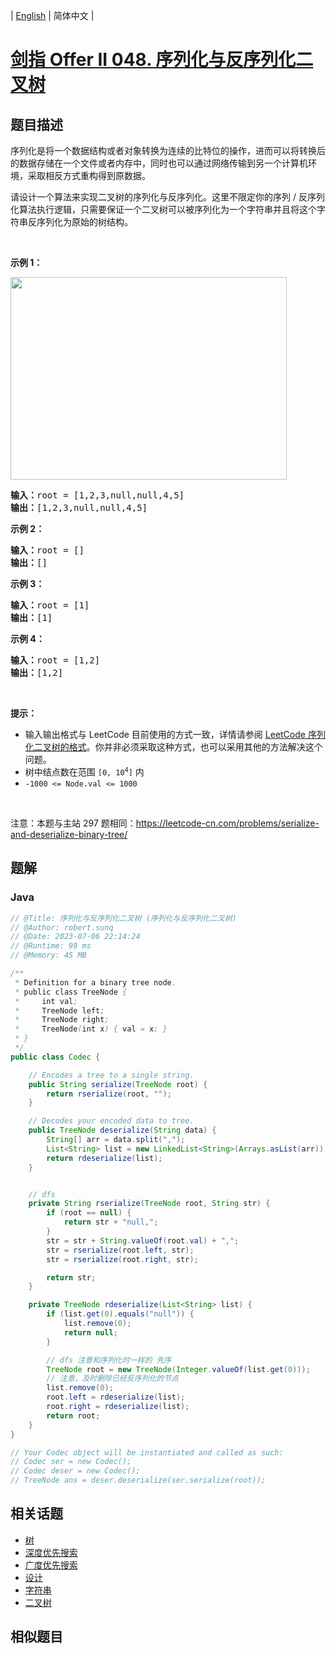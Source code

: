 
| [English](README_EN.md) | 简体中文 |

# [剑指 Offer II 048. 序列化与反序列化二叉树](https://leetcode.cn//problems/h54YBf/)

## 题目描述

<p>序列化是将一个数据结构或者对象转换为连续的比特位的操作，进而可以将转换后的数据存储在一个文件或者内存中，同时也可以通过网络传输到另一个计算机环境，采取相反方式重构得到原数据。</p>

<p>请设计一个算法来实现二叉树的序列化与反序列化。这里不限定你的序列 / 反序列化算法执行逻辑，只需要保证一个二叉树可以被序列化为一个字符串并且将这个字符串反序列化为原始的树结构。</p>

<p>&nbsp;</p>

<p><strong>示例 1：</strong></p>

<p><img alt="" src="https://assets.leetcode.com/uploads/2020/09/15/serdeser.jpg" style="width: 442px; height: 324px;" /></p>

<pre>
<strong>输入：</strong>root = [1,2,3,null,null,4,5]
<strong>输出：</strong>[1,2,3,null,null,4,5]
</pre>

<p><strong>示例 2：</strong></p>

<pre>
<strong>输入：</strong>root = []
<strong>输出：</strong>[]
</pre>

<p><strong>示例 3：</strong></p>

<pre>
<strong>输入：</strong>root = [1]
<strong>输出：</strong>[1]
</pre>

<p><strong>示例 4：</strong></p>

<pre>
<strong>输入：</strong>root = [1,2]
<strong>输出：</strong>[1,2]
</pre>

<p>&nbsp;</p>

<p><strong>提示：</strong></p>

<ul>
	<li>输入输出格式与 LeetCode 目前使用的方式一致，详情请参阅&nbsp;<a href="/faq/#binary-tree">LeetCode 序列化二叉树的格式</a>。你并非必须采取这种方式，也可以采用其他的方法解决这个问题。</li>
	<li>树中结点数在范围 <code>[0, 10<sup>4</sup>]</code> 内</li>
	<li><code>-1000 &lt;= Node.val &lt;= 1000</code></li>
</ul>

<p>&nbsp;</p>

<p><meta charset="UTF-8" />注意：本题与主站 297&nbsp;题相同：<a href="https://leetcode-cn.com/problems/serialize-and-deserialize-binary-tree/">https://leetcode-cn.com/problems/serialize-and-deserialize-binary-tree/</a>&nbsp;</p>


## 题解


### Java

```Java
// @Title: 序列化与反序列化二叉树 (序列化与反序列化二叉树)
// @Author: robert.sunq
// @Date: 2023-07-06 22:14:24
// @Runtime: 99 ms
// @Memory: 45 MB

/**
 * Definition for a binary tree node.
 * public class TreeNode {
 *     int val;
 *     TreeNode left;
 *     TreeNode right;
 *     TreeNode(int x) { val = x; }
 * }
 */
public class Codec {

    // Encodes a tree to a single string.
    public String serialize(TreeNode root) {
        return rserialize(root, "");
    }

    // Decodes your encoded data to tree.
    public TreeNode deserialize(String data) {
        String[] arr = data.split(",");
        List<String> list = new LinkedList<String>(Arrays.asList(arr));
        return rdeserialize(list);
    }


    // dfs
    private String rserialize(TreeNode root, String str) {
        if (root == null) {
            return str + "null,";
        }
        str = str + String.valueOf(root.val) + ",";
        str = rserialize(root.left, str);
        str = rserialize(root.right, str);

        return str;
    }

    private TreeNode rdeserialize(List<String> list) {
        if (list.get(0).equals("null")) {
            list.remove(0);
            return null;
        }

        // dfs 注意和序列化时一样的 先序
        TreeNode root = new TreeNode(Integer.valueOf(list.get(0)));
        // 注意，及时删除已经反序列化的节点
        list.remove(0);
        root.left = rdeserialize(list);
        root.right = rdeserialize(list);
        return root;
    }
}

// Your Codec object will be instantiated and called as such:
// Codec ser = new Codec();
// Codec deser = new Codec();
// TreeNode ans = deser.deserialize(ser.serialize(root));
```



## 相关话题

- [树](https://leetcode.cn//tag/tree)
- [深度优先搜索](https://leetcode.cn//tag/depth-first-search)
- [广度优先搜索](https://leetcode.cn//tag/breadth-first-search)
- [设计](https://leetcode.cn//tag/design)
- [字符串](https://leetcode.cn//tag/string)
- [二叉树](https://leetcode.cn//tag/binary-tree)

## 相似题目




